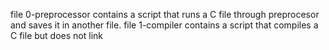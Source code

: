 file 0-preprocessor contains a script that runs a C file through preprocesor and saves it in another file.
file 1-compiler contains a script that compiles a C file but does not link
 
